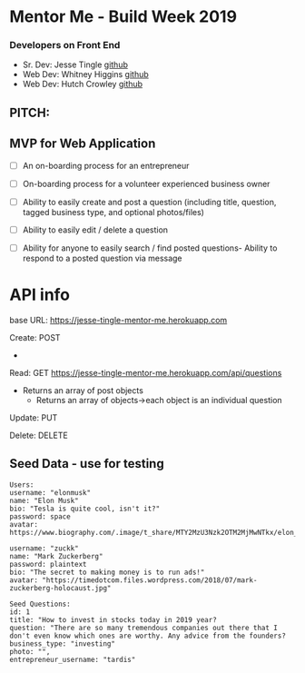 # Mentor Me - Build Week 2019

### Developers on Front End
- Sr. Dev: Jesse Tingle <a href="https://github.com/jesse-tingle">github</a>
- Web Dev: Whitney Higgins <a href="https://github.com/whitneyxlachelle">github</a>
- Web Dev: Hutch Crowley <a href="https://github.com/hutchcrowley">github</a>

## PITCH:


## MVP for Web Application
- [ ] An on-boarding process for an entrepreneur
- [ ] On-boarding process for a volunteer experienced business owner
- [ ] Ability to easily create and post a question (including title, question, tagged business type, and optional photos/files)
- [ ] Ability to easily edit / delete a question
- [ ] Ability for anyone to easily search / find posted questions- Ability to respond to a posted question via message



# API info
base URL: https://jesse-tingle-mentor-me.herokuapp.com

Create: POST

- 


Read: GET
https://jesse-tingle-mentor-me.herokuapp.com/api/questions

- Returns an array of post objects
    - Returns an array of objects->each object is an individual question

Update: PUT

Delete: DELETE


## Seed Data - use for testing
    Users:
    username: "elonmusk"
    name: "Elon Musk"
    bio: "Tesla is quite cool, isn't it?"
    password: space
    avatar: https://www.biography.com/.image/t_share/MTY2MzU3Nzk2OTM2MjMwNTkx/elon_musk_royal_society.jpg"

    username: "zuckk"
    name: "Mark Zuckerberg"
    password: plaintext
    bio: "The secret to making money is to run ads!"
    avatar: "https://timedotcom.files.wordpress.com/2018/07/mark-zuckerberg-holocaust.jpg"

    Seed Questions: 
    id: 1
    title: "How to invest in stocks today in 2019 year?
    question: "There are so many tremendous companies out there that I don't even know which ones are worthy. Any advice from the founders?
    business_type: "investing"
    photo: "",
    entrepreneur_username: "tardis"
